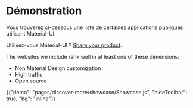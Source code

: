 # Démonstration

<p class="description">Vous trouverez ci-dessous une liste de certaines applications publiques utilisant Material-UI.</p>

Utilisez-vous Material-UI ? [Share your product](https://github.com/mui-org/material-ui/issues/22426).

The websites we include rank well in at least one of these dimensions:

- Non Material Design customization
- High traffic
- Open source

{{"demo": "pages/discover-more/showcase/Showcase.js", "hideToolbar": true, "bg": "inline"}}
